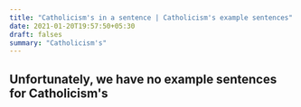 ```yaml
---
title: "Catholicism's in a sentence | Catholicism's example sentences"
date: 2021-01-20T19:57:50+05:30
draft: falses
summary: "Catholicism's"
---
```

## Unfortunately, we have no example sentences for Catholicism's                 
